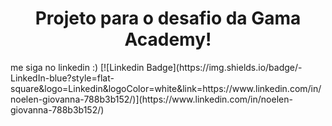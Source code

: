 <h1 align="center">Projeto para o desafio da Gama Academy!</h1>
me siga no linkedin :)
[![Linkedin Badge](https://img.shields.io/badge/-LinkedIn-blue?style=flat-square&logo=Linkedin&logoColor=white&link=https://www.linkedin.com/in/noelen-giovanna-788b3b152/)](https://www.linkedin.com/in/noelen-giovanna-788b3b152/)

